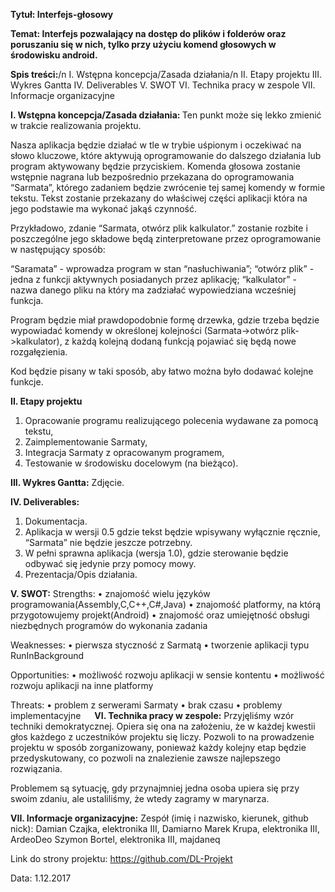 <b>Tytuł: Interfejs-głosowy</b>

<b>Temat: Interfejs pozwalający na dostęp do plików i folderów oraz poruszaniu się w nich, tylko przy użyciu komend głosowych w środowisku android.</b>


<b>Spis treści:</b>/n
I. Wstępna koncepcja/Zasada działania/n
II. Etapy projektu
III. Wykres Gantta
IV. Deliverables
V. SWOT
VI. Technika pracy w zespole
VII. Informacje organizacyjne


<b>I. Wstępna koncepcja/Zasada działania: </b>
Ten punkt może się lekko zmienić w trakcie realizowania projektu.

Nasza aplikacja będzie działać w tle w trybie uśpionym i oczekiwać na słowo kluczowe, które aktywują oprogramowanie do dalszego działania lub program aktywowany będzie przyciskiem.
Komenda głosowa zostanie wstępnie nagrana lub bezpośrednio przekazana do oprogramowania “Sarmata”, którego zadaniem będzie zwrócenie tej samej komendy w formie tekstu.
Tekst zostanie przekazany do właściwej części aplikacji która na jego podstawie ma wykonać jakąś czynność.

Przykładowo, zdanie “Sarmata, otwórz plik kalkulator.” zostanie rozbite i poszczególne jego składowe będą zinterpretowane przez oprogramowanie w następujący sposób:

“Saramata” - wprowadza program w stan “nasłuchiwania”;
“otwórz plik” - jedna z funkcji aktywnych posiadanych przez aplikację;
“kalkulator” - nazwa danego pliku na który ma zadziałać wypowiedziana wcześniej funkcja.

Program będzie miał prawdopodobnie formę drzewka, gdzie trzeba będzie wypowiadać komendy w określonej kolejności (Sarmata->otwórz plik->kalkulator), z każdą kolejną dodaną funkcją pojawiać się będą nowe rozgałęzienia. 

Kod będzie pisany w taki sposób, aby łatwo można było dodawać kolejne funkcje.

<b>II. Etapy projektu</b>
1. Opracowanie programu realizującego polecenia wydawane za pomocą tekstu,
2. Zaimplementowanie Sarmaty,
3. Integracja Sarmaty z opracowanym programem,
4. Testowanie w środowisku docelowym (na bieżąco). 
  
<b>III. Wykres Gantta:</b>
Zdjęcie.
 
<b>IV. Deliverables:</b>
1. Dokumentacja.
2. Aplikacja w wersji 0.5 gdzie tekst będzie wpisywany wyłącznie ręcznie, “Sarmata” nie będzie jeszcze potrzebny.
3. W pełni sprawna aplikacja (wersja 1.0), gdzie sterowanie będzie odbywać się jedynie przy pomocy mowy.
4. Prezentacja/Opis działania.

<b>V. SWOT:</b>
Strengths:
•	znajomość wielu języków programowania(Assembly,C,C++,C#,Java)
•	znajomość platformy, na którą przygotowujemy projekt(Android)
•	znajomość oraz umiejętność obsługi niezbędnych programów do wykonania zadania

Weaknesses:
•	pierwsza styczność z Sarmatą
•	tworzenie aplikacji typu RunInBackground

Opportunities:
•	możliwość rozwoju aplikacji w sensie kontentu
•	możliwość rozwoju aplikacji na inne platformy

Threats:
•	problem z serwerami Sarmaty
•	brak czasu
•	problemy implementacyjne
 
<b>VI. Technika pracy w zespole:</b>
Przyjęliśmy wzór techniki demokratycznej. Opiera się ona na założeniu, że w każdej kwestii głos każdego z uczestników projektu się liczy. Pozwoli to na prowadzenie projektu w sposób zorganizowany, ponieważ każdy kolejny etap będzie przedyskutowany, co pozwoli na znalezienie zawsze najlepszego rozwiązania. 

Problemem są sytuację, gdy przynajmniej jedna osoba upiera się przy swoim zdaniu, ale ustaliliśmy, że wtedy zagramy w marynarza.


<b>VII. Informacje organizacyjne:</b>
Zespół (imię i nazwisko, kierunek, github nick):
Damian Czajka, elektronika III, Damiarno
Marek Krupa, elektronika III, ArdeoDeo
Szymon Bortel, elektronika III, majdaneq

Link do strony projektu: https://github.com/DL-Projekt

Data: 1.12.2017







